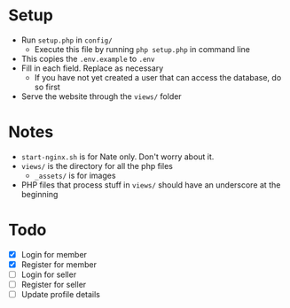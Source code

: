 # Setup

- Run `setup.php` in `config/`
  - Execute this file by running `php setup.php` in command line
- This copies the `.env.example` to `.env`
- Fill in each field. Replace as necessary 
  - If you have not yet created a user that can access the database, do so first
- Serve the website through the `views/` folder

# Notes

- `start-nginx.sh` is for Nate only. Don't worry about it.
- `views/` is the directory for all the php files
  - `_assets/` is for images
- PHP files that process stuff in `views/` should have an underscore at the beginning

# Todo

- [x] Login for member
- [x] Register for member
- [ ] Login for seller
- [ ] Register for seller
- [ ] Update profile details